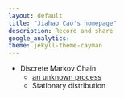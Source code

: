 ```yaml
---
layout: default
title: "Jiahao Cao's homepage"
description: Record and share
google_analytics:
theme: jekyll-theme-cayman
---
```


- Discrete Markov Chain
  - [an unknown process](./an_unknown_process.html)
  - Stationary distribution

